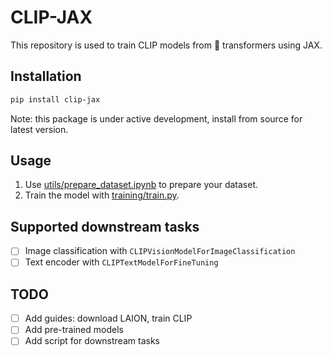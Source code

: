 # CLIP-JAX

This repository is used to train CLIP models from 🤗 transformers using JAX.

## Installation

```bash
pip install clip-jax
```

Note: this package is under active development, install from source for latest version.

## Usage

1. Use [utils/prepare_dataset.ipynb](utils/prepare_dataset.ipynb) to prepare your dataset.
1. Train the model with [training/train.py](training/train.py).

## Supported downstream tasks

- [ ] Image classification with `CLIPVisionModelForImageClassification`
- [ ] Text encoder with `CLIPTextModelForFineTuning`

## TODO

- [ ] Add guides: download LAION, train CLIP
- [ ] Add pre-trained models
- [ ] Add script for downstream tasks
